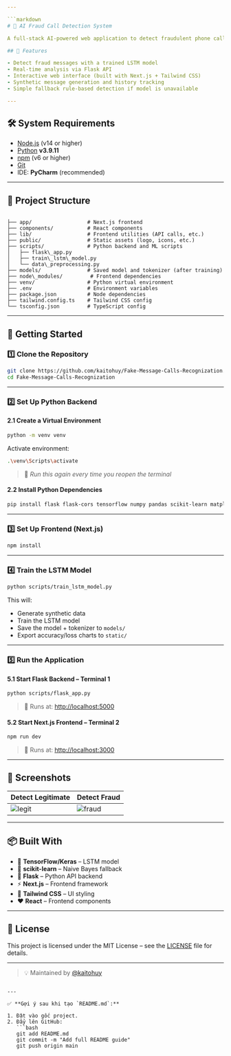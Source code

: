 ```yaml
---

```markdown
# 🤖 AI Fraud Call Detection System

A full-stack AI-powered web application to detect fraudulent phone call messages using LSTM neural networks and NLP techniques.

## 🧠 Features

- Detect fraud messages with a trained LSTM model
- Real-time analysis via Flask API
- Interactive web interface (built with Next.js + Tailwind CSS)
- Synthetic message generation and history tracking
- Simple fallback rule-based detection if model is unavailable

---
```


## 🛠️ System Requirements

- [Node.js](https://nodejs.org/) (v14 or higher)
- [Python](https://www.python.org/) **v3.9.11**
- [npm](https://www.npmjs.com/) (v6 or higher)
- [Git](https://git-scm.com/)
- IDE: **PyCharm** (recommended)

---

## 📁 Project Structure

```

├── app/                  # Next.js frontend
├── components/           # React components
├── lib/                  # Frontend utilities (API calls, etc.)
├── public/               # Static assets (logo, icons, etc.)
├── scripts/              # Python backend and ML scripts
│   ├── flask\_app.py
│   ├── train\_lstm\_model.py
│   └── data\_preprocessing.py
├── models/               # Saved model and tokenizer (after training)
├── node\_modules/         # Frontend dependencies
├── venv/                 # Python virtual environment
├── .env                  # Environment variables
├── package.json          # Node dependencies
├── tailwind.config.ts    # Tailwind CSS config
└── tsconfig.json         # TypeScript config

````

---

## 🚀 Getting Started

### 1️⃣ Clone the Repository

```bash
git clone https://github.com/kaitohuy/Fake-Message-Calls-Recognization.git
cd Fake-Message-Calls-Recognization
````

---

### 2️⃣ Set Up Python Backend

#### 2.1 Create a Virtual Environment

```bash
python -m venv venv
```

Activate environment:

```bash
.\venv\Scripts\activate
```

> 🔁 *Run this again every time you reopen the terminal*

#### 2.2 Install Python Dependencies

```bash
pip install flask flask-cors tensorflow numpy pandas scikit-learn matplotlib
```

---

### 3️⃣ Set Up Frontend (Next.js)

```bash
npm install
```

---

### 4️⃣ Train the LSTM Model

```bash
python scripts/train_lstm_model.py
```

This will:

* Generate synthetic data
* Train the LSTM model
* Save the model + tokenizer to `models/`
* Export accuracy/loss charts to `static/`

---

### 5️⃣ Run the Application

#### 5.1 Start Flask Backend – Terminal 1

```bash
python scripts/flask_app.py
```

> 📍 Runs at: [http://localhost:5000](http://localhost:5000)

#### 5.2 Start Next.js Frontend – Terminal 2

```bash
npm run dev
```

> 📍 Runs at: [http://localhost:3000](http://localhost:3000)

---

## 📸 Screenshots

| Detect Legitimate                | Detect Fraud                     |
| -------------------------------- | -------------------------------- |
| ![legit](docs/legit-message.png) | ![fraud](docs/fraud-message.png) |

---

## 📦 Built With

* 🧠 **TensorFlow/Keras** – LSTM model
* 🧪 **scikit-learn** – Naive Bayes fallback
* 🧪 **Flask** – Python API backend
* ⚡ **Next.js** – Frontend framework
* 🎨 **Tailwind CSS** – UI styling
* ❤️ **React** – Frontend components

---

## 📄 License

This project is licensed under the MIT License – see the [LICENSE](LICENSE) file for details.

---

> 💡 Maintained by [@kaitohuy](https://github.com/kaitohuy)

````

---

✅ **Gợi ý sau khi tạo `README.md`:**

1. Đặt vào gốc project.
2. Đẩy lên GitHub:
   ```bash
   git add README.md
   git commit -m "Add full README guide"
   git push origin main
````
